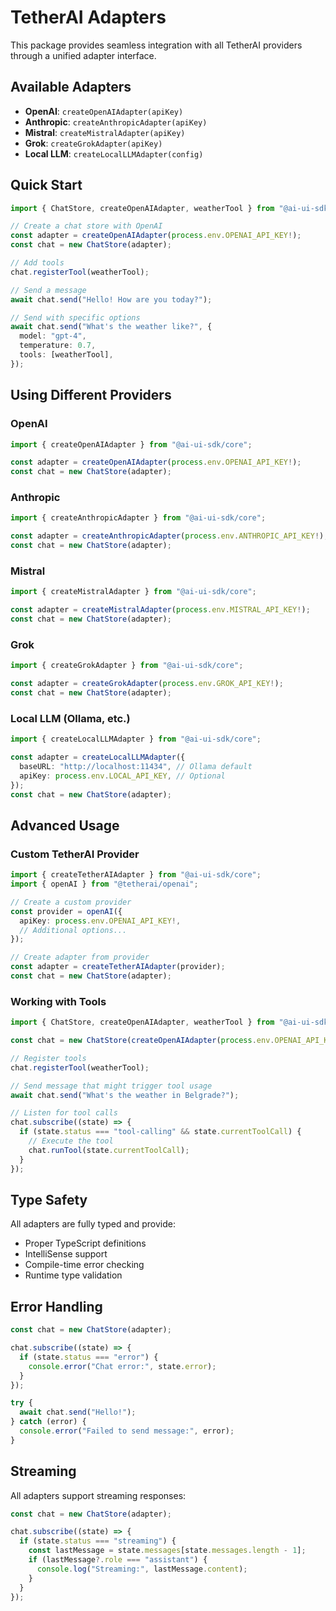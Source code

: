 # TetherAI Adapters

This package provides seamless integration with all TetherAI providers through a unified adapter interface.

## Available Adapters

- **OpenAI**: `createOpenAIAdapter(apiKey)`
- **Anthropic**: `createAnthropicAdapter(apiKey)`
- **Mistral**: `createMistralAdapter(apiKey)`
- **Grok**: `createGrokAdapter(apiKey)`
- **Local LLM**: `createLocalLLMAdapter(config)`

## Quick Start

```typescript
import { ChatStore, createOpenAIAdapter, weatherTool } from "@ai-ui-sdk/core";

// Create a chat store with OpenAI
const adapter = createOpenAIAdapter(process.env.OPENAI_API_KEY!);
const chat = new ChatStore(adapter);

// Add tools
chat.registerTool(weatherTool);

// Send a message
await chat.send("Hello! How are you today?");

// Send with specific options
await chat.send("What's the weather like?", {
  model: "gpt-4",
  temperature: 0.7,
  tools: [weatherTool],
});
```

## Using Different Providers

### OpenAI

```typescript
import { createOpenAIAdapter } from "@ai-ui-sdk/core";

const adapter = createOpenAIAdapter(process.env.OPENAI_API_KEY!);
const chat = new ChatStore(adapter);
```

### Anthropic

```typescript
import { createAnthropicAdapter } from "@ai-ui-sdk/core";

const adapter = createAnthropicAdapter(process.env.ANTHROPIC_API_KEY!);
const chat = new ChatStore(adapter);
```

### Mistral

```typescript
import { createMistralAdapter } from "@ai-ui-sdk/core";

const adapter = createMistralAdapter(process.env.MISTRAL_API_KEY!);
const chat = new ChatStore(adapter);
```

### Grok

```typescript
import { createGrokAdapter } from "@ai-ui-sdk/core";

const adapter = createGrokAdapter(process.env.GROK_API_KEY!);
const chat = new ChatStore(adapter);
```

### Local LLM (Ollama, etc.)

```typescript
import { createLocalLLMAdapter } from "@ai-ui-sdk/core";

const adapter = createLocalLLMAdapter({
  baseURL: "http://localhost:11434", // Ollama default
  apiKey: process.env.LOCAL_API_KEY, // Optional
});
const chat = new ChatStore(adapter);
```

## Advanced Usage

### Custom TetherAI Provider

```typescript
import { createTetherAIAdapter } from "@ai-ui-sdk/core";
import { openAI } from "@tetherai/openai";

// Create a custom provider
const provider = openAI({ 
  apiKey: process.env.OPENAI_API_KEY!,
  // Additional options...
});

// Create adapter from provider
const adapter = createTetherAIAdapter(provider);
const chat = new ChatStore(adapter);
```

### Working with Tools

```typescript
import { ChatStore, createOpenAIAdapter, weatherTool } from "@ai-ui-sdk/core";

const chat = new ChatStore(createOpenAIAdapter(process.env.OPENAI_API_KEY!));

// Register tools
chat.registerTool(weatherTool);

// Send message that might trigger tool usage
await chat.send("What's the weather in Belgrade?");

// Listen for tool calls
chat.subscribe((state) => {
  if (state.status === "tool-calling" && state.currentToolCall) {
    // Execute the tool
    chat.runTool(state.currentToolCall);
  }
});
```

## Type Safety

All adapters are fully typed and provide:

- Proper TypeScript definitions
- IntelliSense support
- Compile-time error checking
- Runtime type validation

## Error Handling

```typescript
const chat = new ChatStore(adapter);

chat.subscribe((state) => {
  if (state.status === "error") {
    console.error("Chat error:", state.error);
  }
});

try {
  await chat.send("Hello!");
} catch (error) {
  console.error("Failed to send message:", error);
}
```

## Streaming

All adapters support streaming responses:

```typescript
const chat = new ChatStore(adapter);

chat.subscribe((state) => {
  if (state.status === "streaming") {
    const lastMessage = state.messages[state.messages.length - 1];
    if (lastMessage?.role === "assistant") {
      console.log("Streaming:", lastMessage.content);
    }
  }
});
```
